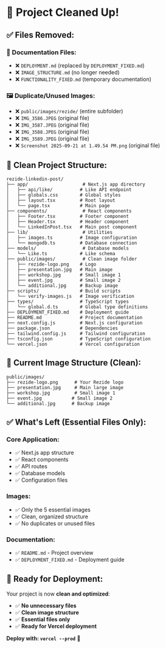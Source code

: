 # 🧹 **Project Cleaned Up!**

## ✅ **Files Removed:**

### **📄 Documentation Files:**
- ❌ `DEPLOYMENT.md` (replaced by `DEPLOYMENT_FIXED.md`)
- ❌ `IMAGE_STRUCTURE.md` (no longer needed)
- ❌ `FUNCTIONALITY_FIXED.md` (temporary documentation)

### **🖼️ Duplicate/Unused Images:**
- ❌ `public/images/rezide/` (entire subfolder)
- ❌ `IMG_3586.JPEG` (original file)
- ❌ `IMG_3587.JPEG` (original file)
- ❌ `IMG_3588.JPEG` (original file)
- ❌ `IMG_3589.JPEG` (original file)
- ❌ `Screenshot 2025-09-21 at 1.49.54 PM.png` (original file)

## 📁 **Clean Project Structure:**

```
rezide-linkedin-post/
├── app/                    # Next.js app directory
│   ├── api/like/          # Like API endpoint
│   ├── globals.css        # Global styles
│   ├── layout.tsx         # Root layout
│   └── page.tsx           # Main page
├── components/             # React components
│   ├── Footer.tsx         # Footer component
│   ├── Header.tsx         # Header component
│   └── LinkedInPost.tsx   # Main post component
├── lib/                    # Utilities
│   ├── images.ts          # Image configuration
│   └── mongodb.ts         # Database connection
├── models/                 # Database models
│   └── Like.ts            # Like schema
├── public/images/          # Clean image folder
│   ├── rezide-logo.png    # Logo
│   ├── presentation.jpg   # Main image
│   ├── workshop.jpg       # Small image 1
│   ├── event.jpg          # Small image 2
│   └── additional.jpg     # Backup image
├── scripts/               # Build scripts
│   └── verify-images.js   # Image verification
├── types/                 # TypeScript types
│   └── global.d.ts        # Global type definitions
├── DEPLOYMENT_FIXED.md    # Deployment guide
├── README.md              # Project documentation
├── next.config.js         # Next.js configuration
├── package.json           # Dependencies
├── tailwind.config.js     # Tailwind configuration
├── tsconfig.json          # TypeScript configuration
└── vercel.json            # Vercel configuration
```

## 🎯 **Current Image Structure (Clean):**

```
public/images/
├── rezide-logo.png      # Your Rezide logo
├── presentation.jpg     # Main large image
├── workshop.jpg         # Small image 1
├── event.jpg           # Small image 2
└── additional.jpg      # Backup image
```

## ✅ **What's Left (Essential Files Only):**

### **Core Application:**
- ✅ Next.js app structure
- ✅ React components
- ✅ API routes
- ✅ Database models
- ✅ Configuration files

### **Images:**
- ✅ Only the 5 essential images
- ✅ Clean, organized structure
- ✅ No duplicates or unused files

### **Documentation:**
- ✅ `README.md` - Project overview
- ✅ `DEPLOYMENT_FIXED.md` - Deployment guide

## 🚀 **Ready for Deployment:**

Your project is now **clean and optimized**:
- ✅ **No unnecessary files**
- ✅ **Clean image structure**
- ✅ **Essential files only**
- ✅ **Ready for Vercel deployment**

**Deploy with: `vercel --prod`** 🎉
